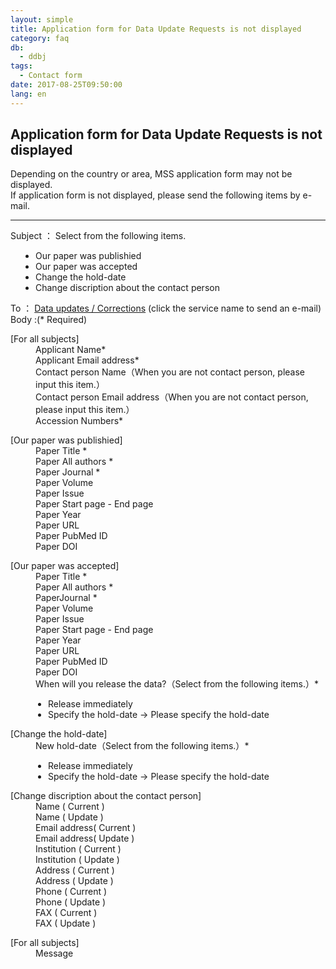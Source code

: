 ```yaml
---
layout: simple
title: Application form for Data Update Requests is not displayed
category: faq
db:
  - ddbj
tags: 
  - Contact form
date: 2017-08-25T09:50:00
lang: en
---
```


## Application form for Data Update Requests is not displayed

<p>Depending on the country or area, MSS application form may not be displayed.<br>If application form is not displayed, please send the following items by e-mail.</p>
<hr>
<p><span class="bold">Subject </span> ： Select from the following items.
  <ul style="padding-left: 40px">
    <li>Our paper was publishied</li>
    <li>Our paper was accepted </li>
    <li>Change the hold-date</li>
    <li>Change discription about the contact person</li>
  </ul><span class="bold">To </span> ： <a href="mailto:ddbjupdt@ddbj.nig.ac.jp">Data updates / Corrections</a> (click the service name to send an e-mail)<br><span class="bold"> Body </span> :(<span class="red">*</span> Required)</p>
<dl class="bottom_space"><dt>[For all subjects]</dt>
  <dd>Applicant Name<span class="red">*</span></dd>
  <dd>Applicant Email address<span class="red">*</span></dd>
  <dd>Contact person Name（When you are not contact person, please input this item.）</dd>
  <dd>Contact person Email address（When you are not contact person, please input this item.）</dd>
  <dd>Accession Numbers<span class="red">*</span></dd>
</dl>
<dl class="bottom_space"><dt>[Our paper was publishied]</dt>
  <dd>Paper Title <span class="red">*</span></dd>
  <dd>Paper All authors <span class="red">*</span></dd>
  <dd>Paper Journal <span class="red">*</span></dd>
  <dd>Paper Volume</dd>
  <dd>Paper Issue </dd>
  <dd>Paper Start page - End page</dd>
  <dd>Paper Year </dd>
  <dd>Paper URL </dd>
  <dd>Paper PubMed ID</dd>
  <dd>Paper DOI </dd>
</dl>
<dl class="bottom_space"><dt>[Our paper was accepted]</dt>
  <dd>Paper Title <span class="red">*</span></dd>
  <dd>Paper All authors <span class="red">*</span></dd>
  <dd>PaperJournal <span class="red">*</span></dd>
  <dd>Paper Volume </dd>
  <dd>Paper Issue </dd>
  <dd>Paper Start page - End page</dd>
  <dd>Paper Year </dd>
  <dd>Paper URL </dd>
  <dd>Paper PubMed ID</dd>
  <dd>Paper DOI</dd>
  <dd>When will you release the data?（Select from the following items.）<span class="red">*</span>
    <ul style="padding-left: 20px">
      <li>Release immediately</li>
      <li>Specify the hold-date → Please specify the hold-date</li>
    </ul>
  </dd>
</dl>
<dl class="bottom_space"><dt>[Change the hold-date]</dt>
  <dd>New hold-date（Select from the following items.）<span class="red">*</span>
    <ul style="padding-left: 20px">
      <li>Release immediately</li>
      <li>Specify the hold-date → Please specify the hold-date</li>
    </ul>
  </dd>
</dl>
<dl class="bottom_space"><dt>[Change discription about the contact person]</dt>
  <dd>Name ( Current )</dd>
  <dd>Name ( Update )</dd>
  <dd>Email address( Current )</dd>
  <dd>Email address( Update )</dd>
  <dd>Institution ( Current )</dd>
  <dd>Institution ( Update )</dd>
  <dd>Address ( Current )</dd>
  <dd>Address ( Update )</dd>
  <dd>Phone ( Current )</dd>
  <dd>Phone ( Update )</dd>
  <dd>FAX ( Current )</dd>
  <dd>FAX ( Update )</dd>
</dl>
<dl class="bottom_space"><dt>[For all subjects]</dt>
  <dd>Message</dd>
</dl>